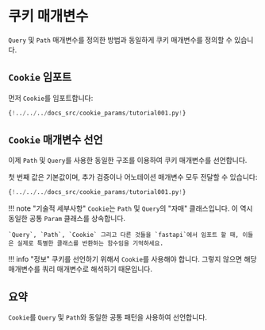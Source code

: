 # 쿠키 매개변수

`Query` 및 `Path` 매개변수를 정의한 방법과 동일하게 쿠키 매개변수를 정의할 수 있습니다.

## `Cookie` 임포트

먼저 `Cookie`를 임포트합니다:

```Python hl_lines="3"
{!../../../docs_src/cookie_params/tutorial001.py!}
```

## `Cookie` 매개변수 선언

이제 `Path` 및 `Query`를 사용한 동일한 구조를 이용하여 쿠키 매개변수를 선언합니다.

첫 번째 값은 기본값이며, 추가 검증이나 어노테이션 매개변수 모두 전달할 수 있습니다:

```Python hl_lines="9"
{!../../../docs_src/cookie_params/tutorial001.py!}
```

!!! note "기술적 세부사항"
    `Cookie`는 `Path` 및 `Query`의 "자매" 클래스입니다. 이 역시 동일한 공통 `Param` 클래스를 상속합니다.

    `Query`, `Path`, `Cookie` 그리고 다른 것들을 `fastapi`에서 임포트 할 때, 이들은 실제로 특별한 클래스를 반환하는 함수임을 기억하세요.

!!! info "정보"
    쿠키를 선언하기 위해서 `Cookie`를 사용해야 합니다. 그렇지 않으면 해당 매개변수를 쿼리 매개변수로 해석하기 때문입니다.

## 요약

`Cookie`를 `Query` 및 `Path`와 동일한 공통 패턴을 사용하여 선언합니다.
